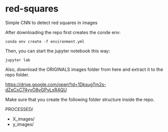 # red-squares
Simple CNN to detect red squares in images

After downloading the repo first creates the conde env:

```conda env create -f environment.yml```

Then, you can start the jupyter notebook this way:

```jupyter lab```

Also, download the ORIGINALS images folder from here and extract it to the repo folder.

https://drive.google.com/open?id=1DksugTm2s-dZeCxC74yyO8vGPvLxR4QU

Make sure that you create the following folder structure inside the repo.

PROCESSED/
  - X_images/
  - y_images/

